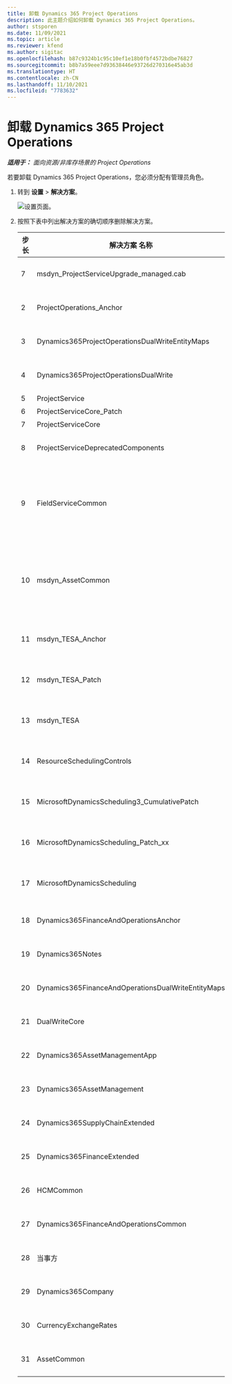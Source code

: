 ```yaml
---
title: 卸载 Dynamics 365 Project Operations
description: 此主题介绍如何卸载 Dynamics 365 Project Operations。
author: stsporen
ms.date: 11/09/2021
ms.topic: article
ms.reviewer: kfend
ms.author: sigitac
ms.openlocfilehash: b87c9324b1c95c10ef1e18b0fbf4572bdbe76827
ms.sourcegitcommit: b8b7a59eee7d93638446e93726d270316e45ab3d
ms.translationtype: HT
ms.contentlocale: zh-CN
ms.lasthandoff: 11/10/2021
ms.locfileid: "7783632"
---
```

# <a name="uninstall-dynamics-365-project-operations"></a>卸载 Dynamics 365 Project Operations 

_**适用于：** 面向资源/非库存场景的 Project Operations_

若要卸载 Dynamics 365 Project Operations，您必须分配有管理员角色。

1. 转到 **设置** > **解决方案**。

    ![设置页面。](./media/uninstall-proj-ops-solutions.png)
  
2. 按照下表中列出解决方案的确切顺序删除解决方案。 

    | 步长 | 解决方案   名称                                    | 备注                                                                                         |
    |------|----------------------------------------------------|----------------------------------------------------------------------------------------------|
    | 7 | msdyn_ProjectServiceUpgrade_managed.cab            | 如果未找到，请跳过此解决方案。                                                            |
    | 2 | ProjectOperations_Anchor                           | 如果未找到，请跳过此解决方案。                                                            |
    | 3 | Dynamics365ProjectOperationsDualWriteEntityMaps    | 如果未找到，请跳过此解决方案。                                                            |
    | 4 | Dynamics365ProjectOperationsDualWrite              | 如果未找到，请跳过此解决方案。                                                            |
    | 5 | ProjectService                                     | 无其他注释。                                                                         |
    | 6 | ProjectServiceCore_Patch                           | 无其他注释。                                                                         |
    | 7 | ProjectServiceCore                                 | 无其他注释。                                                                         |
    | 8 | ProjectServiceDeprecatedComponents                 | 如果未找到，请跳过此解决方案。                                                            |
    | 9 | FieldServiceCommon                                 | Dynamics 365 Finance 或 Dynamics 365 Supply Chain Management 的双写模块的必需项。   |
    | 10 | msdyn_AssetCommon                                  | Dynamics 365 Finance 或 Dynamics 365 Supply Chain Management 的双写模块的必需项。   |
    | 11 | msdyn_TESA_Anchor                                  | Dynamics 365 Field Service 的必需项。                                                     |
    | 12 | msdyn_TESA_Patch                                   | Dynamics 365 Field Service 的必需项。                                                     |
    | 13 | msdyn_TESA                                         | Dynamics 365 Field Service 的必需项。                                                     |
    | 14 | ResourceSchedulingControls                         | Dynamics 365 Field Service 的必需项。                                                     |
    | 15 | MicrosoftDynamicsScheduling3_CumulativePatch       | Dynamics 365 Field Service 的必需项。                                                     |
    | 16 | MicrosoftDynamicsScheduling_Patch_xx               | Dynamics 365 Field Service 的必需项。                                                     |
    | 17 | MicrosoftDynamicsScheduling                        | Dynamics 365 Field Service 的必需项。                                                     |
    | 18 | Dynamics365FinanceAndOperationsAnchor              | 如果未找到，请跳过此解决方案。                                                            |
    | 19 | Dynamics365Notes                                   | 如果未找到，请跳过此解决方案。                                                            |
    | 20 | Dynamics365FinanceAndOperationsDualWriteEntityMaps | 如果未找到，请跳过此解决方案。                                                            |
    | 21 | DualWriteCore                                      | 如果未找到，请跳过此解决方案。                                                            |
    | 22 | Dynamics365AssetManagementApp                      | 如果未找到，请跳过此解决方案。                                                            |
    | 23 | Dynamics365AssetManagement                         | 如果未找到，请跳过此解决方案。                                                            |
    | 24 | Dynamics365SupplyChainExtended                     | 如果未找到，请跳过此解决方案。                                                            |
    | 25 | Dynamics365FinanceExtended                         | 如果未找到，请跳过此解决方案。                                                            |
    | 26 | HCMCommon                                          | 如果未找到，请跳过此解决方案。                                                            |
    | 27 | Dynamics365FinanceAndOperationsCommon              | 如果未找到，请跳过此解决方案。                                                            |
    | 28 | 当事方                                              | 如果未找到，请跳过此解决方案。                                                            |
    | 29 | Dynamics365Company                                 | 如果未找到，请跳过此解决方案。                                                            |
    | 30 | CurrencyExchangeRates                              | 如果未找到，请跳过此解决方案。                                                            |
    | 31 | AssetCommon                                        | 如果未找到，请跳过此解决方案。                                                            |
